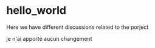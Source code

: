 # hello_world
Here we have different discussions related to the porject 


je n'ai apporté aucun changement 

